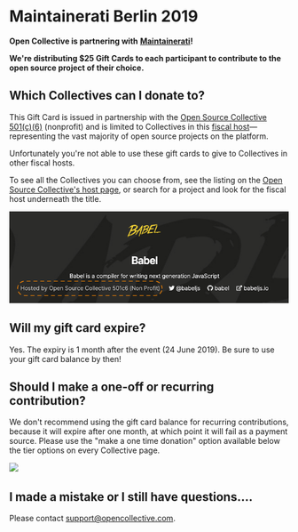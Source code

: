 # Maintainerati Berlin 2019

**Open Collective is partnering with** [**Maintainerati**](https://maintainerati.org)**!**

**We're distributing $25 Gift Cards to each participant to contribute to the open source project of their choice.**

## Which Collectives can I donate to?

This Gift Card is issued in partnership with the [Open Source Collective 501\(c\)\(6\)](https://opencollective.com/opensourcecollective) \(nonprofit\) and is limited to Collectives in this [fiscal host](https://github.com/opencollective/documentation/tree/7991781321e21c71705dddaf37775eeb78dbe972/internal/hosts/README.md)—representing the vast majority of open source projects on the platform.

Unfortunately you're not able to use these gift cards to give to Collectives in other fiscal hosts.

To see all the Collectives you can choose from, see the listing on the [Open Source Collective's host page](https://opencollective.com/opensourcecollective), or search for a project and look for the fiscal host underneath the title.

![](../../.gitbook/assets/screen-shot-2019-05-23-at-1.01.51-pm-1.png)

## Will my gift card expire?

Yes. The expiry is 1 month after the event \(24 June 2019\). Be sure to use your gift card balance by then!

## Should I make a one-off or recurring contribution?

We don't recommend using the gift card balance for recurring contributions, because it will expire after one month, at which point it will fail as a payment source. Please use the "make a one time donation" option available below the tier options on every Collective page.

![](../../.gitbook/assets/screen-shot-2019-05-23-at-1.08.02-pm.png)

## I made a mistake or I still have questions....

Please contact [support@opencollective.com](mailto:support@opencollective.com).

